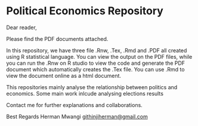 # Political Economics Repository

Dear reader,

Please find the PDF documents attached.

In this repository, we have three file .Rnw, .Tex, .Rmd and .PDF all created using R statistical language. You can view the output on the PDF files, while you can run the .Rnw on R studio to view the code and generate the PDF document which automatically creates the .Tex file. You can use .Rmd to view the document online as a html document.

This repositories mainly analyse the relationship between politics and economics.
Some main work inlcude analysing elections results

Contact me for further explanations and collaborations.

Best Regards
Herman Mwangi
githinjiherman@gmail.com
